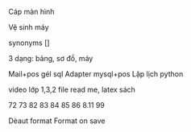 <!-- ASUS -->

Cáp màn hình

Vệ sinh máy

<!-- Html link map -->

<!-- fbclid -->

<!-- Nhạc -->

<!-- Latex mẫu -->

<!-- Auto 123 host -->

<!-- !Tóc -->


<!-- 20232 -->
<!-- 1. Hẹn giờ đồng hồ -->
<!-- HHTQĐ -->
<!-- Tech -->
<!-- Mat Ma -->

<!-- Mật mã -->

synonyms []

3 dạng: bảng, sơ đồ, máy

<!-- Kho -->

<!-- SonarQube -->

<!-- Design patern Python oop -->

<!-- Auto py -->

Mail+pos gél sql Adapter mysql+pos
Lập lịch python

<!-- !BT KHO -->


<!-- !Chiều nay mật mã -->

video lớp 1,3,2
file read me, latex
sách


<!-- !relase git python -->

<!-- !vscode -->

<!-- Vscode   -->

72 73 82 83 84 85 86 8.11 99

Dèaut format
Format on save


  